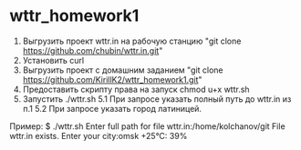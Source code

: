 # wttr_homework1

1. Выгрузить проект wttr.in на рабочую станцию "git clone https://github.com/chubin/wttr.in.git"
2. Установить curl
3. Выгрузить проект c домашним заданием "git clone https://github.com/KirillK2/wttr_homework1.git"
4. Предоставить скрипту права на запуск chmod u+x wttr.sh
5. Запустить ./wttr.sh
5.1 При запросе указать полный путь до wttr.in из п.1
5.2 При запросе указать город латиницей.

Пример:
$ ./wttr.sh 
Enter full path for file wttr.in:/home/kolchanov/git
File wttr.in exists.
Enter your city:omsk
+25°C: 39%
